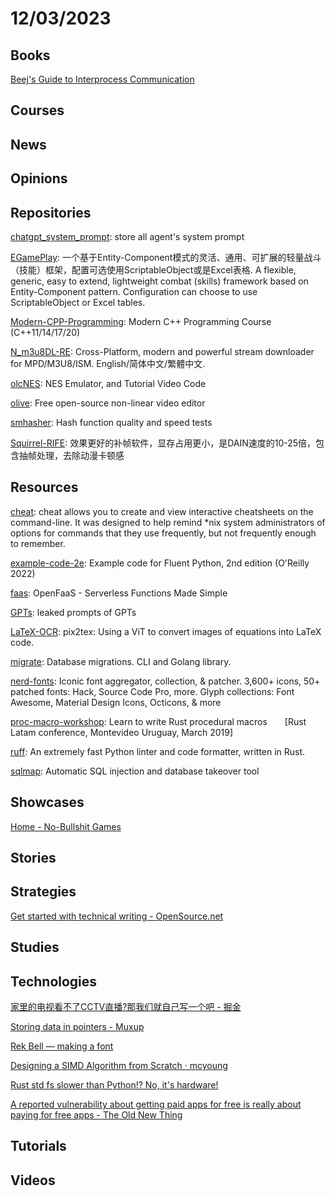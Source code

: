 # 12/03/2023

## Books
[Beej's Guide to Interprocess Communication](https://beej.us/guide/bgipc/html/)

## Courses

## News

## Opinions

## Repositories
[chatgpt_system_prompt](https://github.com/LouisShark/chatgpt_system_prompt): store all agent's system prompt

[EGamePlay](https://github.com/m969/EGamePlay): 一个基于Entity-Component模式的灵活、通用、可扩展的轻量战斗（技能）框架，配置可选使用ScriptableObject或是Excel表格. A flexible, generic, easy to extend, lightweight combat (skills) framework based on Entity-Component pattern. Configuration can choose to use ScriptableObject or Excel tables.

[Modern-CPP-Programming](https://github.com/federico-busato/Modern-CPP-Programming): Modern C++ Programming Course (C++11/14/17/20)

[N_m3u8DL-RE](https://github.com/nilaoda/N_m3u8DL-RE): Cross-Platform, modern and powerful stream downloader for MPD/M3U8/ISM. English/简体中文/繁體中文.

[olcNES](https://github.com/OneLoneCoder/olcNES): NES Emulator, and Tutorial Video Code

[olive](https://github.com/olive-editor/olive): Free open-source non-linear video editor

[smhasher](https://github.com/rurban/smhasher): Hash function quality and speed tests

[Squirrel-RIFE](https://github.com/Justin62628/Squirrel-RIFE): 效果更好的补帧软件，显存占用更小，是DAIN速度的10-25倍，包含抽帧处理，去除动漫卡顿感

## Resources
[cheat](https://github.com/cheat/cheat): cheat allows you to create and view interactive cheatsheets on the command-line. It was designed to help remind *nix system administrators of options for commands that they use frequently, but not frequently enough to remember.

[example-code-2e](https://github.com/fluentpython/example-code-2e): Example code for Fluent Python, 2nd edition (O'Reilly 2022)

[faas](https://github.com/openfaas/faas): OpenFaaS - Serverless Functions Made Simple

[GPTs](https://github.com/linexjlin/GPTs): leaked prompts of GPTs

[LaTeX-OCR](https://github.com/lukas-blecher/LaTeX-OCR): pix2tex: Using a ViT to convert images of equations into LaTeX code.

[migrate](https://github.com/golang-migrate/migrate): Database migrations. CLI and Golang library.

[nerd-fonts](https://github.com/ryanoasis/nerd-fonts): Iconic font aggregator, collection, & patcher. 3,600+ icons, 50+ patched fonts: Hack, Source Code Pro, more. Glyph collections: Font Awesome, Material Design Icons, Octicons, & more

[proc-macro-workshop](https://github.com/dtolnay/proc-macro-workshop): Learn to write Rust procedural macros  [Rust Latam conference, Montevideo Uruguay, March 2019]

[ruff](https://github.com/astral-sh/ruff): An extremely fast Python linter and code formatter, written in Rust.

[sqlmap](https://github.com/sqlmapproject/sqlmap): Automatic SQL injection and database takeover tool

## Showcases
[Home - No-Bullshit Games](https://nobsgames.stavros.io/)

## Stories

## Strategies
[Get started with technical writing - OpenSource.net](https://opensource.net/get-started-with-technical-writing/)

## Studies

## Technologies
[家里的电视看不了CCTV直播?那我们就自己写一个吧 - 掘金](https://juejin.cn/post/7304945410392227891)

[Storing data in pointers - Muxup](https://muxup.com/2023q4/storing-data-in-pointers)

[Rek Bell — making a font](https://kokorobot.ca/site/making_a_font.html)

[Designing a SIMD Algorithm from Scratch · mcyoung](https://mcyoung.xyz/2023/11/27/simd-base64/)

[Rust std fs slower than Python!? No, it's hardware!](https://xuanwo.io/2023/04-rust-std-fs-slower-than-python/)

[A reported vulnerability about getting paid apps for free is really about paying for free apps - The Old New Thing](https://devblogs.microsoft.com/oldnewthing/20231128-00/?p=109072)

## Tutorials

## Videos
